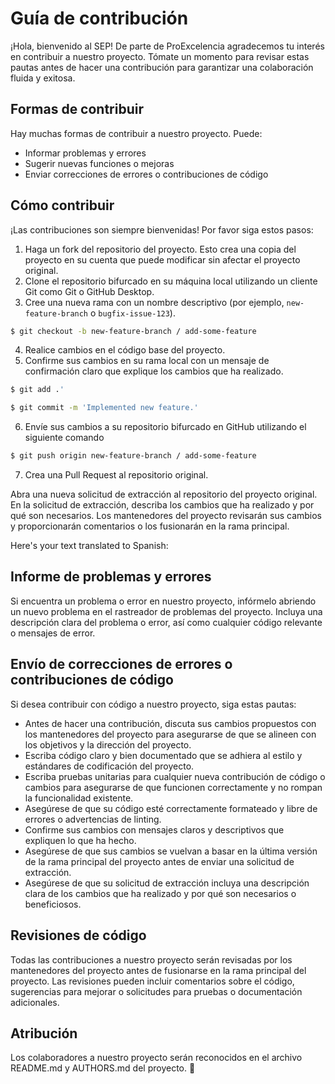 # Guía de contribución
¡Hola, bienvenido al SEP! De parte de ProExcelencia agradecemos tu interés en contribuir a nuestro proyecto. Tómate un momento para revisar estas pautas antes de hacer una contribución para garantizar una colaboración fluida y exitosa.

## Formas de contribuir
Hay muchas formas de contribuir a nuestro proyecto. Puede:

- Informar problemas y errores
- Sugerir nuevas funciones o mejoras
- Enviar correcciones de errores o contribuciones de código

## Cómo contribuir

¡Las contribuciones son siempre bienvenidas! Por favor siga estos pasos:

1. Haga un fork del repositorio del proyecto. Esto crea una copia del proyecto en su cuenta que puede modificar sin afectar el proyecto original.
2. Clone el repositorio bifurcado en su máquina local utilizando un cliente Git como Git o GitHub Desktop.
3. Cree una nueva rama con un nombre descriptivo (por ejemplo, `new-feature-branch` o `bugfix-issue-123`).
```sh
$ git checkout -b new-feature-branch / add-some-feature
```
4. Realice cambios en el código base del proyecto.
5. Confirme sus cambios en su rama local con un mensaje de confirmación claro que explique los cambios que ha realizado.
```sh
$ git add .'
```
```sh
$ git commit -m 'Implemented new feature.'
```
6. Envíe sus cambios a su repositorio bifurcado en GitHub utilizando el siguiente comando
```sh
$ git push origin new-feature-branch / add-some-feature
```
7. Crea una Pull Request al repositorio original.

Abra una nueva solicitud de extracción al repositorio del proyecto original. En la solicitud de extracción, describa los cambios que ha realizado y por qué son necesarios.
Los mantenedores del proyecto revisarán sus cambios y proporcionarán comentarios o los fusionarán en la rama principal.

Here's your text translated to Spanish:

## Informe de problemas y errores

Si encuentra un problema o error en nuestro proyecto, infórmelo abriendo un nuevo problema en el rastreador de problemas del proyecto. Incluya una descripción clara del problema o error, así como cualquier código relevante o mensajes de error.

## Envío de correcciones de errores o contribuciones de código

Si desea contribuir con código a nuestro proyecto, siga estas pautas:

- Antes de hacer una contribución, discuta sus cambios propuestos con los mantenedores del proyecto para asegurarse de que se alineen con los objetivos y la dirección del proyecto.
- Escriba código claro y bien documentado que se adhiera al estilo y estándares de codificación del proyecto.
- Escriba pruebas unitarias para cualquier nueva contribución de código o cambios para asegurarse de que funcionen correctamente y no rompan la funcionalidad existente.
- Asegúrese de que su código esté correctamente formateado y libre de errores o advertencias de linting.
- Confirme sus cambios con mensajes claros y descriptivos que expliquen lo que ha hecho.
- Asegúrese de que sus cambios se vuelvan a basar en la última versión de la rama principal del proyecto antes de enviar una solicitud de extracción.
- Asegúrese de que su solicitud de extracción incluya una descripción clara de los cambios que ha realizado y por qué son necesarios o beneficiosos.

## Revisiones de código

Todas las contribuciones a nuestro proyecto serán revisadas por los mantenedores del proyecto antes de fusionarse en la rama principal del proyecto. Las revisiones pueden incluir comentarios sobre el código, sugerencias para mejorar o solicitudes para pruebas o documentación adicionales.

## Atribución
Los colaboradores a nuestro proyecto serán reconocidos en el archivo README.md y AUTHORS.md del proyecto. 💚
